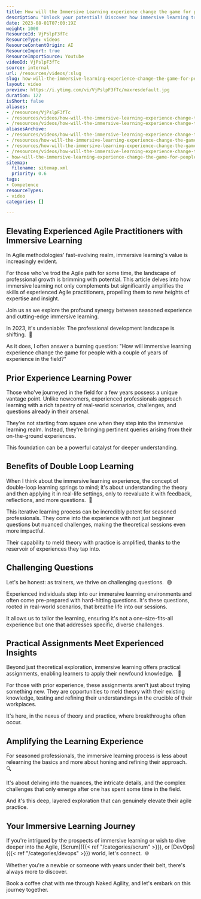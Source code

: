 ```yaml
---
title: How will the Immersive Learning experience change the game for people with a couple of years experience in the field?
description: "Unlock your potential! Discover how immersive learning transforms skill enhancement for experienced professionals in our latest video. \U0001F393✨"
date: 2023-08-01T07:00:19Z
weight: 1000
ResourceId: VjPslpF3fTc
ResourceType: videos
ResourceContentOrigin: AI
ResourceImport: true
ResourceImportSource: Youtube
videoId: VjPslpF3fTc
source: internal
url: /resources/videos/:slug
slug: how-will-the-immersive-learning-experience-change-the-game-for-people-with-a-couple-of-years-experience-in-the-field
layout: video
preview: https://i.ytimg.com/vi/VjPslpF3fTc/maxresdefault.jpg
duration: 122
isShort: false
aliases:
- /resources/VjPslpF3fTc
- /resources/videos/how-will-the-immersive-learning-experience-change-the-game-for-people-with-a-couple-of-years-experience-in-the-field
- /resources/videos/how-will-the-immersive-learning-experience-change-the-game-for-people-with-a-few-years-experience
aliasesArchive:
- /resources/videos/how-will-the-immersive-learning-experience-change-the-game-for-people-with-a-couple-of-years-experience-in-the-field
- /resources/how-will-the-immersive-learning-experience-change-the-game-for-people-with-a-couple-of-years-experience-in-the-field
- /resources/how-will-the-immersive-learning-experience-change-the-game-for-people-with-a-few-years-experience
- /resources/videos/how-will-the-immersive-learning-experience-change-the-game-for-people-with-a-few-years-experience
- how-will-the-immersive-learning-experience-change-the-game-for-people-with-a-couple-of-years-experience-in-the-field
sitemap:
  filename: sitemap.xml
  priority: 0.6
tags:
- Competence
resourceTypes:
- video
categories: []

---
```

## Elevating Experienced Agile Practitioners with Immersive Learning 

In Agile methodologies' fast-evolving realm, immersive learning's value is increasingly evident.  

For those who've trod the Agile path for some time, the landscape of professional growth is brimming with potential. This article delves into how immersive learning not only complements but significantly amplifies the skills of experienced Agile practitioners, propelling them to new heights of expertise and insight.  

Join us as we explore the profound synergy between seasoned experience and cutting-edge immersive learning. 

In 2023, it's undeniable: The professional development landscape is shifting.  🚀 

As it does, I often answer a burning question: "How will immersive learning experience change the game for people with a couple of years of experience in the field?" 

## Prior Experience Learning Power 

Those who've journeyed in the field for a few years possess a unique vantage point. Unlike newcomers, experienced professionals approach learning with a rich tapestry of real-world scenarios, challenges, and questions already in their arsenal.  

They're not starting from square one when they step into the immersive learning realm. Instead, they're bringing pertinent queries arising from their on-the-ground experiences.  

This foundation can be a powerful catalyst for deeper understanding. 

## Benefits of Double Loop Learning  

When I think about the immersive learning experience, the concept of double-loop learning springs to mind; it's about understanding the theory and then applying it in real-life settings, only to reevaluate it with feedback, reflections, and more questions.  🔄 

This iterative learning process can be incredibly potent for seasoned professionals. They come into the experience with not just beginner questions but nuanced challenges, making the theoretical sessions even more impactful.  

Their capability to meld theory with practice is amplified, thanks to the reservoir of experiences they tap into. 

## Challenging Questions 

Let's be honest: as trainers, we thrive on challenging questions.  😅 

Experienced individuals step into our immersive learning environments and often come pre-prepared with hard-hitting questions. It's these questions, rooted in real-world scenarios, that breathe life into our sessions.  

It allows us to tailor the learning, ensuring it's not a one-size-fits-all experience but one that addresses specific, diverse challenges. 

## Practical Assignments Meet Experienced Insights  

Beyond just theoretical exploration, immersive learning offers practical assignments, enabling learners to apply their newfound knowledge.   📝 

For those with prior experience, these assignments aren't just about trying something new. They are opportunities to meld theory with their existing knowledge, testing and refining their understandings in the crucible of their workplaces.  

It's here, in the nexus of theory and practice, where breakthroughs often occur. 

## Amplifying the Learning Experience  

For seasoned professionals, the immersive learning process is less about relearning the basics and more about honing and refining their approach.  🔍 

It's about delving into the nuances, the intricate details, and the complex challenges that only emerge after one has spent some time in the field. 

And it's this deep, layered exploration that can genuinely elevate their agile practice. 

## Your Immersive Learning Journey  

If you're intrigued by the prospects of immersive learning or wish to dive deeper into the Agile, [Scrum]({{< ref "/categories/scrum" >}}), or [DevOps]({{< ref "/categories/devops" >}}) world, let's connect.  🌐 

Whether you're a newbie or someone with years under their belt, there's always more to discover.  

Book a coffee chat with me through Naked Agility, and let's embark on this journey together.
